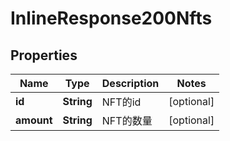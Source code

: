 

# InlineResponse200Nfts

## Properties

Name | Type | Description | Notes
------------ | ------------- | ------------- | -------------
**id** | **String** | NFT的id |  [optional]
**amount** | **String** | NFT的数量 |  [optional]




